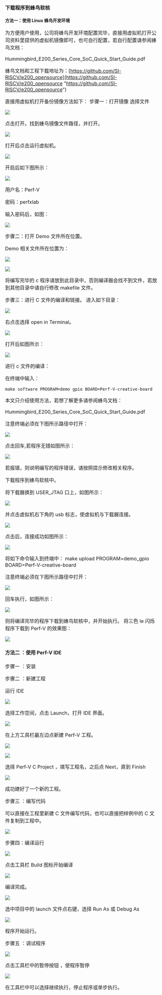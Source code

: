 ### 下载程序到蜂鸟软核

#### 方法一：使用 Linux 蜂鸟开发环境

<span style="font-size:16px;">

为方便用户使用，公司将蜂鸟开发环境配置完毕，直接用虚拟机打开公司资料里提供的虚拟机镜像即可，也可自行配置，若自行配置请参阅蜂鸟文档：

Hummingbird_E200_Series_Core_SoC_Quick_Start_Guide.pdf

蜂鸟文档和工程下载地址为：[https://github.com/SI-RISCV/e200_opensource](https://github.com/SI-RISCV/e200_opensource "https://github.com/SI-RISCV/e200_opensource")

直接用虚拟机打开备份镜像方法如下：
步骤一：打开镜像
选择文件
</span>

![](https://rvboards.org/rvboards/dasdu8syrbgvtzvhfj12f4d5/images_dir/1627384565/29.png)

<span style="font-size:16px;">点击打开。找到蜂鸟镜像文件路径，并打开。</span>

![](https://rvboards.org/rvboards/dasdu8syrbgvtzvhfj12f4d5/images_dir/1627384804/30.png)

<span style="font-size:16px;">打开后点击运行虚拟机。</span>

![](https://rvboards.org/rvboards/dasdu8syrbgvtzvhfj12f4d5/images_dir/1627384852/31.png)

<span style="font-size:16px;">开启后如下图所示：</span>

![](https://rvboards.org/rvboards/dasdu8syrbgvtzvhfj12f4d5/images_dir/1627384898/32.png)

<span style="font-size:16px;">

用户名：Perf-V

密码：perfxlab

输入密码后，如图：

</span>

![](https://rvboards.org/rvboards/dasdu8syrbgvtzvhfj12f4d5/images_dir/1627384955/33.png)

<span style="font-size:16px;">

步骤二：打开 Demo 文件所在位置。

Demo 相关文件所在位置为：

</span>

![](https://rvboards.org/rvboards/dasdu8syrbgvtzvhfj12f4d5/images_dir/1627385011/34.png)

![](https://rvboards.org/rvboards/dasdu8syrbgvtzvhfj12f4d5/images_dir/1627385048/35.png)

<span style="font-size:16px;">

将编写完毕的 c 程序请放到此目录中，否则编译器会找不到文件，若放到其他目录中请自行修改 makefile 文件。

步骤三：进行 C 文件的编译和链接。
进入如下目录：

</span>

![](https://rvboards.org/rvboards/dasdu8syrbgvtzvhfj12f4d5/images_dir/1627385234/36.png)

<span style="font-size:16px;">右点击选择 open in Terminal。</span>

![](https://rvboards.org/rvboards/dasdu8syrbgvtzvhfj12f4d5/images_dir/1627385292/37.png)

<span style="font-size:16px;">打开后如图所示：</span>

![](https://rvboards.org/rvboards/dasdu8syrbgvtzvhfj12f4d5/images_dir/1627385475/38.png)

<span style="font-size:16px;">

进行 c 文件的编译：

在终端中输入：

	make software PROGRAM=demo_gpio BOARD=Perf-V-creative-board
本文只介绍使用方法，若想了解更多请参阅蜂鸟文档：

Hummingbird_E200_Series_Core_SoC_Quick_Start_Guide.pdf

注意终端必须在下图所示路径中打开：

</span>

![](https://rvboards.org/rvboards/dasdu8syrbgvtzvhfj12f4d5/images_dir/1627385671/39.png)

<span style="font-size:16px;">
点击回车,若程序无错如图所示：
</span>

![](https://rvboards.org/rvboards/dasdu8syrbgvtzvhfj12f4d5/images_dir/1627385723/40.png)

<span style="font-size:16px;">

若报错，则说明编写的程序错误，请按照提示修改相关程序。

下载程序到蜂鸟软核中。

将下载器换到 USER_JTAG 口上，如图所示：

</span>

![](https://rvboards.org/rvboards/dasdu8syrbgvtzvhfj12f4d5/images_dir/1627385795/41.png)

<span style="font-size:16px;">并点击虚拟机右下角的 usb 标志，使虚拟机与下载器连接。</span>

![](https://rvboards.org/rvboards/dasdu8syrbgvtzvhfj12f4d5/images_dir/1627385848/42.png)

<span style="font-size:16px;">点击后，连接成功如图所示：</span>

![](https://rvboards.org/rvboards/dasdu8syrbgvtzvhfj12f4d5/images_dir/1627385907/43.png)

<span style="font-size:16px;">

将如下命令输入到终端中：
	make upload PROGRAM=demo_gpio BOARD=Perf-V-creative-board

注意终端必须在下图所示路径中打开：

</span>

![](https://rvboards.org/rvboards/dasdu8syrbgvtzvhfj12f4d5/images_dir/1627385988/44.png)

<span style="font-size:16px;">回车执行，如图所示：</span>

![](https://rvboards.org/rvboards/dasdu8syrbgvtzvhfj12f4d5/images_dir/1627386032/45.png)

<span style="font-size:16px;">

则将编译完毕的程序下载到蜂鸟软核中，并开始执行。
将三色 le 闪烁程序下载到 Perf-V 的效果图：

</span>

![](https://rvboards.org/rvboards/dasdu8syrbgvtzvhfj12f4d5/images_dir/1627386120/46.png)

#### 方法二 ：使用 Perf-V IDE

<span style="font-size:16px;">

步骤一 ：安装

步骤二 ：新建工程

运行 IDE

</span>

![](https://rvboards.org/rvboards/dasdu8syrbgvtzvhfj12f4d5/images_dir/1627386193/47.png)

<span style="font-size:16px;">选择工作空间，点击 Launch，打开 IDE 界面。</span>

![](https://rvboards.org/rvboards/dasdu8syrbgvtzvhfj12f4d5/images_dir/1627386435/48.png)

<span style="font-size:16px;">在上方工具栏最左边点新建 Perf-V 工程。</span>

![](https://rvboards.org/rvboards/dasdu8syrbgvtzvhfj12f4d5/images_dir/1627386514/49.png)

![](https://rvboards.org/rvboards/dasdu8syrbgvtzvhfj12f4d5/images_dir/1627386522/50.png)

<span style="font-size:16px;">选择 Perf-V C Project ，填写工程名，之后点 Next，直到 Finish</span>

![](https://rvboards.org/rvboards/dasdu8syrbgvtzvhfj12f4d5/images_dir/1627386588/51.png)

<span style="font-size:16px;">

成功建好了一个新的工程。

步骤三 ：编写代码

可以直接在工程里新建 C 文件编写代码，也可以直接把样例中的 C 文件复制到工程中。

</span>

![](https://rvboards.org/rvboards/dasdu8syrbgvtzvhfj12f4d5/images_dir/1627386648/52.png)

<span style="font-size:16px;">步骤四：编译运行</span>

![](https://rvboards.org/rvboards/dasdu8syrbgvtzvhfj12f4d5/images_dir/1627386689/53.png)

<span style="font-size:16px;">点击工具栏 Build 图标开始编译</span>

![](https://rvboards.org/rvboards/dasdu8syrbgvtzvhfj12f4d5/images_dir/1627386740/54.png)

<span style="font-size:16px;">编译完成。</span>

![](https://rvboards.org/rvboards/dasdu8syrbgvtzvhfj12f4d5/images_dir/1627386782/55.png)

<span style="font-size:16px;">选中项目中的 launch 文件点右键，选择 Run As 或 Debug As</span>

![](https://rvboards.org/rvboards/dasdu8syrbgvtzvhfj12f4d5/images_dir/1627386827/56.png)

<span style="font-size:16px;">
程序开始运行。

步骤五 ：调试程序
</span>

![](https://rvboards.org/rvboards/dasdu8syrbgvtzvhfj12f4d5/images_dir/1627386918/57.png)

<span style="font-size:16px;">点击工具栏中的暂停按钮 ，使程序暂停</span>

![](https://rvboards.org/rvboards/dasdu8syrbgvtzvhfj12f4d5/images_dir/1627386958/58.png)

<span style="font-size:16px;">在工具栏中可以选择继续执行，停止程序或单步执行。</span>
